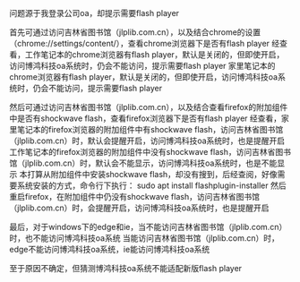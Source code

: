问题源于我登录公司oa，却提示需要flash player

首先可通过访问吉林省图书馆（jlplib.com.cn），以及结合chrome的设置（chrome://settings/content/），查看chrome浏览器下是否有flash player
经查看，工作笔记本的chrome浏览器有flash player，默认是关闭的，但即使开启，访问博鸿科技oa系统时，仍会不能访问，提示需要flash player
家里笔记本的chrome浏览器有flash player，默认是关闭的，但即使开启，访问博鸿科技oa系统时，仍会不能访问，提示需要flash player

然后可通过访问吉林省图书馆（jlplib.com.cn），以及结合查看firefox的附加组件中是否有shockwave flash，查看firefox浏览器下是否有flash player
经查看，家里笔记本的firefox浏览器的附加组件中有shockwave flash，访问吉林省图书馆（jlplib.com.cn）时，默认会提醒开启，访问博鸿科技oa系统时，也是提醒开启
工作笔记本的firefox浏览器的附加组件中没有shockwave flash，访问吉林省图书馆（jlplib.com.cn）时，默认会不能显示，访问博鸿科技oa系统时，也是不能显示
本打算从附加组件中安装shockwave flash，却没有搜到，后经查阅，好像需要系统安装的方式，命令行下执行：
sudo apt install flashplugin-installer
然后重启firefox，在附加组件中仍没有shockwave flash，访问吉林省图书馆（jlplib.com.cn）时，会提醒开启，访问博鸿科技oa系统时，也是提醒开启

最后，对于windows下的edge和ie，当不能访问吉林省图书馆（jlplib.com.cn）时，也不能访问博鸿科技oa系统
当能访问吉林省图书馆（jlplib.com.cn）时，edge不能访问博鸿科技oa系统，ie能访问博鸿科技oa系统

至于原因不确定，但猜测博鸿科技oa系统不能适配新版flash player
